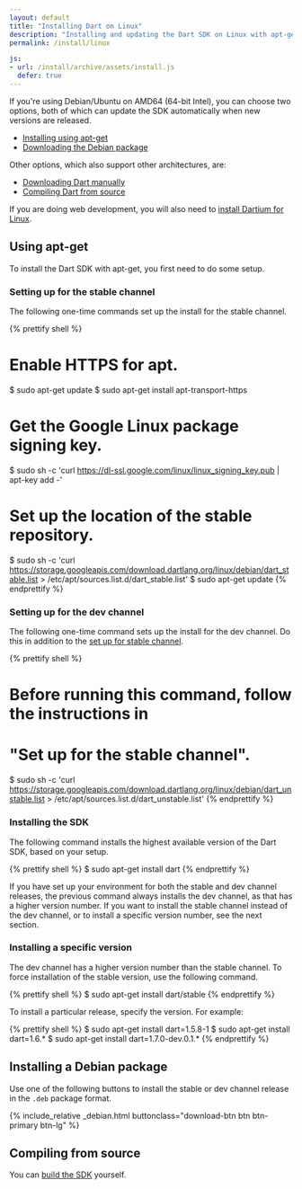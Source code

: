 ```yaml
---
layout: default
title: "Installing Dart on Linux"
description: "Installing and updating the Dart SDK on Linux with apt-get, a Debian package, and compiling from source."
permalink: /install/linux

js:
- url: /install/archive/assets/install.js
  defer: true
---
```


If you're using Debian/Ubuntu on AMD64 (64-bit Intel), you can choose two options,
both of which can update the SDK automatically
when new versions are released.

* [Installing using apt-get](#using-apt-get)
* [Downloading the Debian package](#installing-a-debian-package)

Other options, which also support other architectures, are:

* [Downloading Dart manually](/install/archive)
* [Compiling Dart from source](#compiling-from-source)

If you are doing web development, you will also need to
<a data-bits="64" data-os="linux" data-tool="dartium"
    class="download-link"
    href="{{ site.custom.downloads.dartarchive-stable-url-prefix }}/latest/dartium/dartium-linux-x64-release.zip">install Dartium for Linux</a>.

## Using apt-get

To install the Dart SDK with apt-get, you first need to do some setup.

### Setting up for the stable channel

The following one-time commands set up the install for the stable channel.

{% prettify shell %}
# Enable HTTPS for apt.
$ sudo apt-get update
$ sudo apt-get install apt-transport-https
# Get the Google Linux package signing key.
$ sudo sh -c 'curl https://dl-ssl.google.com/linux/linux_signing_key.pub | apt-key add -'
# Set up the location of the stable repository.
$ sudo sh -c 'curl https://storage.googleapis.com/download.dartlang.org/linux/debian/dart_stable.list > /etc/apt/sources.list.d/dart_stable.list'
$ sudo apt-get update
{% endprettify %}


### Setting up for the dev channel

The following one-time command sets up the install for the dev channel.
Do this in addition to the [set up for stable channel](#setting-up-for-the-stable-channel).

{% prettify shell %}
# Before running this command, follow the instructions in
# "Set up for the stable channel".
$ sudo sh -c 'curl https://storage.googleapis.com/download.dartlang.org/linux/debian/dart_unstable.list > /etc/apt/sources.list.d/dart_unstable.list'
{% endprettify %}


### Installing the SDK

The following command installs the highest available version of the Dart SDK,
based on your setup.

{% prettify shell %}
$ sudo apt-get install dart
{% endprettify %}

If you have set up your environment for both the stable and dev channel
releases, the previous command always installs the dev channel, as that
has a higher version number.
If you want to install the stable channel instead of the dev channel,
or to install a specific version number, see the next section.


### Installing a specific version

The dev channel has a higher version number than the stable channel.
To force installation of the stable version, use the following command.

{% prettify shell %}
$ sudo apt-get install dart/stable
{% endprettify %}

To install a particular release, specify the version.
For example:

{% prettify shell %}
$ sudo apt-get install dart=1.5.8-1
$ sudo apt-get install dart=1.6.*
$ sudo apt-get install dart=1.7.0-dev.0.1.*
{% endprettify %}


## Installing a Debian package

Use one of the following buttons to install the stable or
dev channel release in the `.deb` package format.

{% include_relative _debian.html buttonclass="download-btn btn btn-primary btn-lg" %}

## Compiling from source

You can [build the SDK](https://github.com/dart-lang/sdk/wiki/Building) yourself.
